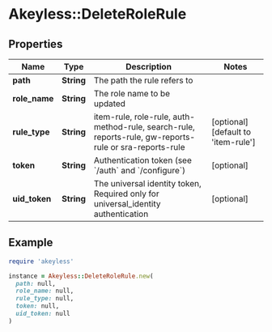 # Akeyless::DeleteRoleRule

## Properties

| Name | Type | Description | Notes |
| ---- | ---- | ----------- | ----- |
| **path** | **String** | The path the rule refers to |  |
| **role_name** | **String** | The role name to be updated |  |
| **rule_type** | **String** | item-rule, role-rule, auth-method-rule, search-rule, reports-rule, gw-reports-rule or sra-reports-rule | [optional][default to &#39;item-rule&#39;] |
| **token** | **String** | Authentication token (see &#x60;/auth&#x60; and &#x60;/configure&#x60;) | [optional] |
| **uid_token** | **String** | The universal identity token, Required only for universal_identity authentication | [optional] |

## Example

```ruby
require 'akeyless'

instance = Akeyless::DeleteRoleRule.new(
  path: null,
  role_name: null,
  rule_type: null,
  token: null,
  uid_token: null
)
```

